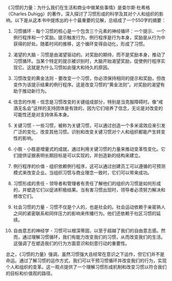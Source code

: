 《习惯的力量：为什么我们在生活和商业中做某些事情》是查尔斯·杜希格（Charles Duhigg）的著作，深入探讨了习惯形成的科学及其对个人和组织的影响。以下是从这本书中提炼出的十个最重要的见解，总结成了一个550字的摘要：

1. 习惯循环 - 每个习惯的核心是一个包含三个元素的神经循环：一个提示、一个例行程序和一个奖励。提示触发行为，例行程序是行为本身，奖励是从行为中获得的好处。随着时间的推移，这个循环变得自动化，形成了习惯。

2. 渴望的大脑 - 习惯是由渴望驱动的。对奖励的期待，而不是奖励本身，推动了习惯循环。当某个特定的提示被识别时，大脑开始渴望奖励，促使例行程序实现它。这就是为什么习惯如此强大和持久的原因。

3. 习惯改变的黄金法则 - 要改变一个习惯，你必须保持相同的提示和奖励，但改变作为该提示结果的例行程序。这是改变习惯的“黄金法则”。对奖励的渴望有助于推动新行为。

4. 信念的作用 - 信念是习惯改变的关键组成部分，特别是当克服障碍时。像“戒酒无名会”这样的支持团体是有效的，因为它们培养了信念，无论是对改变的可能性还是对支持体系本身。

5. 关键习惯 - 一些习惯，被称为关键习惯，可以通过创造一个多米诺效应来引发广泛的变化，改变其他习惯。识别和改变关键习惯对个人和组织都能产生转变性的影响。

6. 小胜 - 小胜是增量式的成就，通过利用关键习惯的力量来推动变革性变化。它们提供证据表明长期目标是可以实现的，并创造新的结构来建立。

7. 例行程序的价值 - 组织依赖例行程序，这可以通过创建员工可以遵循的可预测模式来改变企业。当组织习惯与商业理念一致时，它们可以带来成功。

8. 习惯形成的责任 - 领导者和管理者有责任了解他们的组织内习惯是如何形成的，并塑造它们以促进积极结果。当有害习惯出现时，领导者必须努力解决和修改它们。

9. 社会习惯的力量 - 习惯不仅是个人的，也是社会的。社会运动依赖于亲密熟人之间的紧密联系和同伴压力的影响来传播行为。他们还依赖于社区习惯的延续。

10. 自由意志的神经学 - 习惯可以根深蒂固，以至于超越了我们的自由意志感。然而，通过理解习惯循环，我们有能力改变我们的习惯，从而改变我们的生活。这强调了在塑造我们的行为方面意识和刻意行动的重要性。

总之，《习惯的力量》强调，虽然习惯强大且经常在意识之下运作，但它们并不是命运。通过了解习惯的运作方式，我们可以干预习惯循环并改变我们的行为，实现个人和组织的变革。这一观点提供了一个理解习惯形成机制和改变习惯以符合我们的目标和价值观的路径。